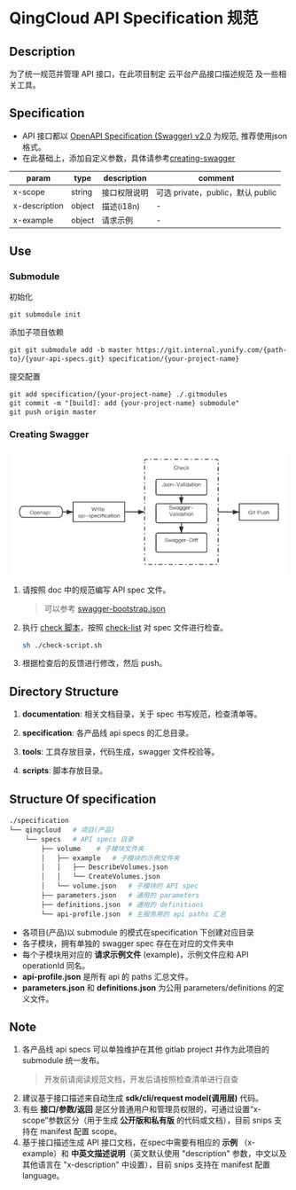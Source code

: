 # QingCloud API Specification 规范
## Description
为了统一规范并管理 API 接口，在此项目制定 云平台产品接口描述规范 及一些相关工具。


## Specification
- API 接口都以 [OpenAPI Specification (Swagger) v2.0](https://swagger.io/specification/v2/) 为规范, 推荐使用json格式。
- 在此基础上，添加自定义参数，具体请参考[creating-swagger](./documentation/creating-swagger.md)

| param | type | description | comment |
| --- | --- | --- | --- |
| x-scope | string |接口权限说明 | 可选 private，public，默认 public |
| x-description | object | 描述(i18n) | - |
| x-example | object | 请求示例 | - |

 
## Use

### Submodule 
初始化
```shell
git submodule init
```
添加子项目依赖
```shell
git git submodule add -b master https://git.internal.yunify.com/{path-to}/{your-api-specs.git} specification/{your-project-name}
```
提交配置
```shell
git add specification/{your-project-name} ./.gitmodules
git commit -m "[build]: add {your-project-name} submodule"
git push origin master
```

### Creating Swagger
![](./use.png)
1. 请按照 doc 中的规范编写 API spec 文件。
   > 可以参考 [swagger-bootstrap.json](./documentation/swagger-bootstrap.json) 
2. 执行 [check 脚本](./scripts/README.md)，按照 [check-list](./documentation/swagger-checklist.md) 对 spec 文件进行检查。
	```sh
	sh ./check-script.sh
	```
3. 根据检查后的反馈进行修改，然后 push。

<!-- CI
1. 生成 api spec 的 public 版本。
2. 生成 api doc。 -->

 
## Directory Structure
1. **documentation**: 相关文档目录，关于 spec 书写规范，检查清单等。

1. **specification**: 各产品线 api specs 的汇总目录。

1. **tools**: 工具存放目录，代码生成，swagger 文件校验等。

1. **scripts**: 脚本存放目录。


## Structure Of specification
```sh
./specification
└── qingcloud   # 项目(产品)
    └── specs   # API specs 目录
        ├── volume    # 子模块文件夹
        │   ├── example   # 子模块的示例文件夹
        │   │   ├── DescribeVolumes.json
        │   │   └── CreateVolumes.json
        │   └── volume.json   # 子模块的 API spec 
        ├── parameters.json   # 通用的 parameters
        ├── definitions.json  # 通用的 definitions
        └── api-profile.json  # 主服务用的 api paths 汇总
```

- 各项目(产品)以 submodule 的模式在specification 下创建对应目录
- 各子模块，拥有单独的 swagger spec 存在在对应的文件夹中
- 每个子模块用对应的 **请求示例文件** (example)，示例文件应和 API operationId 同名。
- **api-profile.json** 是所有 api 的 paths 汇总文件。
- **parameters.json** 和 **definitions.json** 为公用 parameters/definitions 的定义文件。


## Note
1. 各产品线 api specs 可以单独维护在其他 gitlab project 并作为此项目的 submodule 统一发布。
    > 开发前请阅读规范文档，开发后请按照检查清单进行自查
1. 建议基于接口描述来自动生成 **sdk/cli/request model(调用层)** 代码。 
1. 有些 **接口/参数/返回** 是区分普通用户和管理员权限的，可通过设置“x-scope”参数区分（用于生成 **公开版和私有版** 的代码或文档），目前 snips 支持在 manifest 配置 scope。
1. 基于接口描述生成 API 接口文档，在spec中需要有相应的 **示例** （x-example）和 **中英文描述说明**（英文默认使用 "description" 参数，中文以及其他语言在 "x-description" 中设置），目前 snips 支持在 manifest 配置 language。
